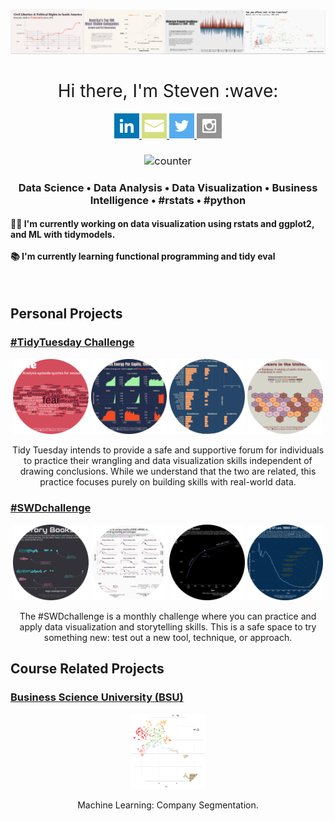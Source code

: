
<!-- bannner -->
![](https://github.com/poncest/poncest/blob/main/icons/banner_03.png)


<!-- social media buttons -->
<h1 style="font-weight:normal" align="center">
   &nbsp;Hi there, I'm Steven :wave:&nbsp;
</h1>

<div id="badges" align="center">

<a href="https://www.linkedin.com/in/stevenponce/">
   <img border="0" alt="LinkedIn" src="https://github.com/poncest/poncest/blob/main/icons/LINKEDIN.svg" width="40" height="40">
</a>

<a href="mailto:steven_ponce@yahoo.com">
   <img border="0" alt="Email" src="https://github.com/poncest/poncest/blob/main/icons/MAIL.svg" width="40" height="40">
</a>

<a href="https://twitter.com/sponce1">
   <img border="0" alt="Twitter" src="https://github.com/poncest/poncest/blob/main/icons/TWITTER.svg" width="40" height="40">
</a>

<a href="https://www.instagram.com/sponce11/">
   <img border="0" alt="Instagram" src="https://github.com/poncest/poncest/blob/main/icons/IG.svg" width="40" height="40">
</a> 


<!-- profile counter button -->
<h3 style="font-weight:normal" align="center">
<img src="https://komarev.com/ghpvc/?username=poncest&style=flat-square&color=blue" alt="counter"/>
</h3>

 <!-- hello and about me text sections -->  
<h3 align="center">
  Data Science • Data Analysis • Data Visualization • Business Intelligence • #rstats • #python 
</h3>

  
<h4 align="left">
   👨‍💻 I'm currently working on data visualization using rstats and ggplot2, and ML with tidymodels.
   <br><br>
   📚 I'm currently learning functional programming and tidy eval
</h4>
<br>


<!-- Personal Projects Section -->
<h2 align="left">Personal Projects</h2>

<!-- #TidyTuesday Challenge  -->
<h3 align="left"><a href="https://github.com/poncest/tidytuesday" target="_blank">#TidyTuesday Challenge</a></h3>

<a href="https://github.com/poncest/tidytuesday" target="_blank"><img src="https://github.com/poncest/poncest/blob/main/cropped_img/tt_2023_04.png" alt="#TidyTuesday Challenge" width="24%"/></a>
<a href="https://github.com/poncest/tidytuesday" target="_blank"><img src="https://github.com/poncest/poncest/blob/main/cropped_img/tt_2023_23.png" alt="#TidyTuesday Challenge" width="24%"/></a>
<a href="https://github.com/poncest/tidytuesday" target="_blank"><img src="https://github.com/poncest/poncest/blob/main/cropped_img/tt_2023_24.png" alt="#TidyTuesday Challenge" width="24%"/></a>
<a href="https://github.com/poncest/tidytuesday" target="_blank"><img src="https://github.com/poncest/poncest/blob/main/cropped_img/tt_2023_27.png" alt="#TidyTuesday Challenge" width="24%"/></a>

Tidy Tuesday intends to provide a safe and supportive forum for individuals to practice their wrangling and data visualization skills independent of drawing conclusions. While we understand that the two are related, this practice focuses purely on building skills with real-world data.


<!-- #SWDchallenge -->
<h3 align="left"><a href="https://github.com/poncest/SWDchallange" target="_blank">#SWDchallenge</a></h3>

<a href="https://github.com/poncest/SWDchallange" target="_blank"><img src="https://github.com/poncest/poncest/blob/main/cropped_img/swd_01.png" alt="#SWDchallenge" width="24%"/></a>
<a href="https://github.com/poncest/SWDchallange" target="_blank"><img src="https://github.com/poncest/poncest/blob/main/cropped_img/swd_02.png" alt="#SWDchallenge" width="24%"/></a>
<a href="https://github.com/poncest/SWDchallange" target="_blank"><img src="https://github.com/poncest/poncest/blob/main/cropped_img/swd_03.png" alt="#SWDchallenge" width="24%"/></a>
<a href="https://github.com/poncest/SWDchallange" target="_blank"><img src="https://github.com/poncest/poncest/blob/main/cropped_img/swd_04.png" alt="#SWDchallenge" width="24%"/></a>

The #SWDchallenge is a monthly challenge where you can practice and apply data visualization and storytelling skills. This is a safe space to try something new: test out a new tool, technique, or approach. 


<!-- PLACEHOLDER Course Projects Section -->
<h2 align="left">Course Related Projects</h2>

<!-- Business Science University (BSU)  -->
<h3 align="left"><a href="https://github.com/poncest/BSU" target="_blank">Business Science University (BSU)</a></h3>

<a href="https://github.com/poncest/tidytuesday" target="_blank">
<a href="https://rpubs.com/poncest/885397">
<img src="https://github.com/poncest/poncest/blob/main/cropped_img/bsu_segmentation.png" alt="Machine Learning: Company Segmentation" width="24%"/></a>

Machine Learning: Company Segmentation.



